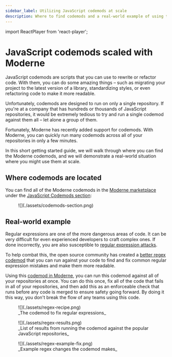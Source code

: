 ```yaml
---
sidebar_label: Utilizing JavaScript codemods at scale
description: Where to find codemods and a real-world example of using them at scale.
---
```


import ReactPlayer from 'react-player';

# JavaScript codemods scaled with Moderne

JavaScript codemods are scripts that you can use to rewrite or refactor code. With them, you can do some amazing things – such as migrating your project to the latest version of a library, standardizing styles, or even refactoring code to make it more readable.

Unfortunately, codemods are designed to run on only a single repository. If you're at a company that has hundreds or thousands of JavaScript repositories, it would be extremely tedious to try and run a single codemod against them all – let alone a group of them.

Fortunately, Moderne has recently added support for codemods. With Moderne, you can quickly run many codemods across all of your repositories in only a few minutes.

In this short getting started guide, we will walk through where you can find the Moderne codemods, and we will demonstrate a real-world situation where you might use them at scale.

<ReactPlayer className="reactPlayer" url='https://www.youtube.com/watch?v=lXVPwW30fFk' controls="true" />

## Where codemods are located

You can find all of the Moderne codemods in the [Moderne marketplace](https://app.moderne.io/marketplace) under the [JavaScript Codemods section](https://app.moderne.io/marketplace/org.openrewrite.codemods):

<figure>
  ![](./assets/codemods-section.png)
</figure>

## Real-world example

Regular expressions are one of the more dangerous areas of code. It can be very difficult for even experienced developers to craft complex ones. If done incorrectly, you are also susceptible to [regular expression attacks](https://owasp.org/www-community/attacks/Regular_expression_Denial_of_Service_-_ReDoS).

To help combat this, the open source community has created a [better regex codemod](https://github.com/sindresorhus/eslint-plugin-unicorn/blob/main/docs/rules/better-regex.md) that you can run against your code to find and fix common regular expression mistakes and make them more readable.

Using this [codemod in Moderne](https://app.moderne.io/recipes/org.openrewrite.codemods.cleanup.javascript.BetterRegex), you can run this codemod against all of your repositories at once. You can do this once, fix all of the code that fails in all of your repositories, and then add this as an enforceable check that runs before any code is merged to ensure safety going forward. By doing it this way, you don't break the flow of any teams using this code.

<figure>
  ![](./assets/regex-recipe.png)
  <figcaption>_The codemod to fix regular expressions_</figcaption>
</figure>

<figure>
  ![](./assets/regex-results.png)
  <figcaption>_List of results from running the codemod against the popular JavaScript repositories_</figcaption>
</figure>

<figure>
  ![](./assets/regex-example-fix.png)
  <figcaption>_Example regex changes the codemod makes_</figcaption>
</figure>